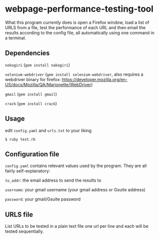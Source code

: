 # webpage-performance-testing-tool

What this program *currently* does is open a Firefox window, load a list of URLS from a file, test the performance of each URL and then email the results according to the config file, all automatically using one command in a terminal.

## Dependencies

`nokogiri` (`gem install nakogiri`)

`selenium-webdriver` (`gem install selenium-webdriver`, also requires a webdriver binary for firefox: https://developer.mozilla.org/en-US/docs/Mozilla/QA/Marionette/WebDriver)

`gmail` (`gem install gmail`)

`crack` (`gem install crack`)

## Usage

edit `config.yaml` and `urls.txt` to your liking

`$ ruby test.rb`

## Configuration file

`config.yaml` contains relevant values used by the program. They are all fairly self-explanatory:

`to_addr`: the email address to send the results to

`username`: your gmail username (your gmail address or Gsuite address)

`password`: your gmail/Gsuite password

## URLS file

List URLs to be tested in a plain text file one url per line and each will be tested sequentially.
